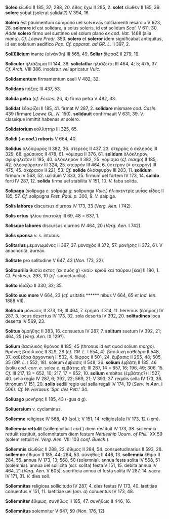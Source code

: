**Soleo** εἴωθα II 185, 37; 288, 20. ἔθος ἔχω II 285, 2. **solet**
εἴωθεν II 185, 39. **solere** sobat (solerat solidat?) V 394, 16.

**Solero** est pauimentum compono uel sol\<e\>as calciamenti resarcio V
623, 28. **solerare** id est solidare, a solus soleris, id est solidum
*Scal.* V 611, 30. *Adde* **solero** firmo uel sustineo uel solum plano
*ex cod. Vat.* 1468 (alia *manu*). *Cf. Loewe Prodr.* 353. **solero** et
**soleror** idem significabat antiquitus, id est solarium aedifico *Pap.
Cf. apparat. ad GR. L.* II 397, 2.

**Sol[i]licium** inante (oἰνάνθη) III 565, 49. **Soliar** δίφραξ II
279, 19.

**Soliculor** ἡλιάζομαι III 144, 38. **soliclatlur** ἡλιάζεται III 464,
4; 5; 475, 37. *Cf. Arch.* VIII 386. insolatur *vel* apricatur *Vulc.*

**Solidamentum** firmamentum caeli V 482, 32.

**Solidans** πήξας III 437, 53.

**Solida petra** (*cf. Eccles.* 26, 4) firma petra V 482, 33.

**Solidat** ἐδαφίζει II 185, 41. firmat IV 287, 2. **solidare** mismare
*cod. Casin.* 439 (firmare *Loewe GL. N.* 150). **solidauit**
confirmauit V 631, 39. *V.* classique inmittit habenas *et* solero.

**Solidatorium** κολλητηρ III 325, 65.

**Solidi (-e *cod.*) roboris** V 664, 40.

**Solidus** ὁλόσφυρος II 382, 36. στερεός II 437, 23. στερρὸς ὁ σκληρός
III 329, 68. χρύσινος II 478, 61. νόμισμα II 376, 61. **solidum**
ὁλόκληρον, σφυρήλατον II 185, 40. ὁλόκληρον II 382, 25. νόμισμα (*cf.
margo*) II 185, 42. ὁλοσφύρατον III 324, 25. στερρόν III 464, 6. ὑστερον
(= στερρόν) III 475, 45. ἀκέραιον II 221, 53. *Cf.* **solide** ὁλόσφυρον
III 203, 11. **solidum** firmum IV 568, 52. ualidum V 333, 25. firmum
uel fortem IV 173, 14. **solido** forti IV 287, 12. **solida** firma uel
stabilita V 151, 10. *V.* faba solida.

**Solipaga** (solipuga *c.* solpuga *g.* solipunga *Vulc.*) ἡλιοκεντρίς
μυΐας εἶδος II 185, 57. *Cf.* solipugna *Fest. Paul. p.* 300, 9. *V.*
salpiga.

**Solis labores** discursus diurnos IV 173, 33 (*Verg. Aen.* I 742).

**Solis ortus** ἡλίου ἀνατολή III 69, 48 = 637, 1.

**Solisque labores** discursus diurnos IV 464, 20 (*Verg. Aen.* I
742).

**Solis sponsa** *v.* s. intubus.

**Solitarius** μεμονωμένος II 367, 37. μοναχός II 372, 57. μονήρης II
372, 61. V anachorita, aureax.

**Solitate** pro solitudine V 647, 43 (*Non.* 173, 22).

**Solitaurilia** θυσία εκτος (ἐκ συὸς *g*) \<καὶ\> κριοῦ καὶ ταύρου
[και] II 186, 1. *Cf. Festus p.* 293, 10 (*cf.* suouetaurilia).

**Solito** ἰδιάζω II 330, 32; 35.

**Solito suo more** V 664, 23 (*cf.* usitatis \*\*\*\*\*\* nibus V 664,
65 *et Ind. Ien.* 1888 VII).

**Solitudo** μόνωσις II 373, 19; III 464, 7. ἐρημία II 314, 11. heremus
(ἔρημος) IV 287, 3. locus desertus IV 173, 32. sola deserta IV 392, 20.
**solitudines** loca deserta IV 569, 23.

**Solitus** ὁμοήθης II 383, 16. consuetus IV 287, 7. **solitum** suetum
IV 392, 21; 464, 25 (*Verg. Aen.* IX 129?).

**Solium** βασιλικός θρόνος II 185, 45 (thronus id est quod solium
*margo*). θρόνος βασιλικός II 329, 28 (*cf. GR. L.* I 554, 4). βασιλική
καθέδρα II 548, 37. καθέδρα ἀρχοντική II 532, 4. δίφρος II 501, 24.
ἔμβασις II 295, 48; 505, 35 (*GR. L.* I 552, 18). soleum ἔμβασις II 548,
36. **solium** ἐμβάτη II 185, 46 (soliu *cod. corr. e.* solea *c.*
ἐμβάτης *d*); III 287, 14 = 657, 16; 196, 49; 306, 15. *Cf.* III 217, 13
= 652, 10; 217, 17 = 652, 10. **solium** embitos (ἐμβάτης?) II 527, 40.
sella regia IV 287, 6; 392, 22; 569, 21; V 393, 37. regalis sella IV
173, 36. thronum V 151, 20. **solio** sedili regio uel sella regali IV
174, 19 (*Serv. in Aen.* I 506). *Cf. W. Heraeus 'Spr. des Petr.'* 34.

**Soliuago** μονήρης II 185, 43 (-gus *a g*).

**Soliuersium** *v.* cyclaminus.

**Sollemne** religiose IV 568, 49 (sol.); V 151, 14. religios[a]e IV
173, 12 (-em).

**Sollemnia rettulit** (sollemmitiulit *cod.*) diem restituit IV 173,
38. sollemnia rettulit restituit, sollemnitatem diem festum *Nettleship
'Journ. of Phil.'* XX 59 (solem rettulit *H. Verg. Aen.* VIII 103 *conf.
Buech.*).

**Sollemnis** εἰωθώς II 288, 22. ἔθιμος II 284, 54. consuetudinarius II
593, 28. **sollemne** ἔθιμον II 185, 44; 284, 53. σύνηθες II 446, 13.
**sollemnia** ἔθιμα II 284, 55. annua IV 173, 13; 568, 50 (solemnia).
annua festa solita IV 568, 51 (solemnia). annua uel sollicita (*scr.*
solita) festa V 151, 15. debita annua IV 464, 21 (*Verg. Aen.* V 605).
sacrificia annua et festa solita IV 287, 14. sacra IV 171, 31. *V.* dies
soll.

**Sollemnitas** religiosa sollicitudo IV 287, 4. dies festus IV 173, 40.
laetitiae conuentus V 151, 11. laetitiae uel (*om. a*) conuentus IV
173, 48.

**Sollemniter** ἐθιμως, συνήθως II 185, 47. συνήθως II 446, 16.

**Sollemnitus** solemniter V 647, 59 (*Non.* 176, 12).
